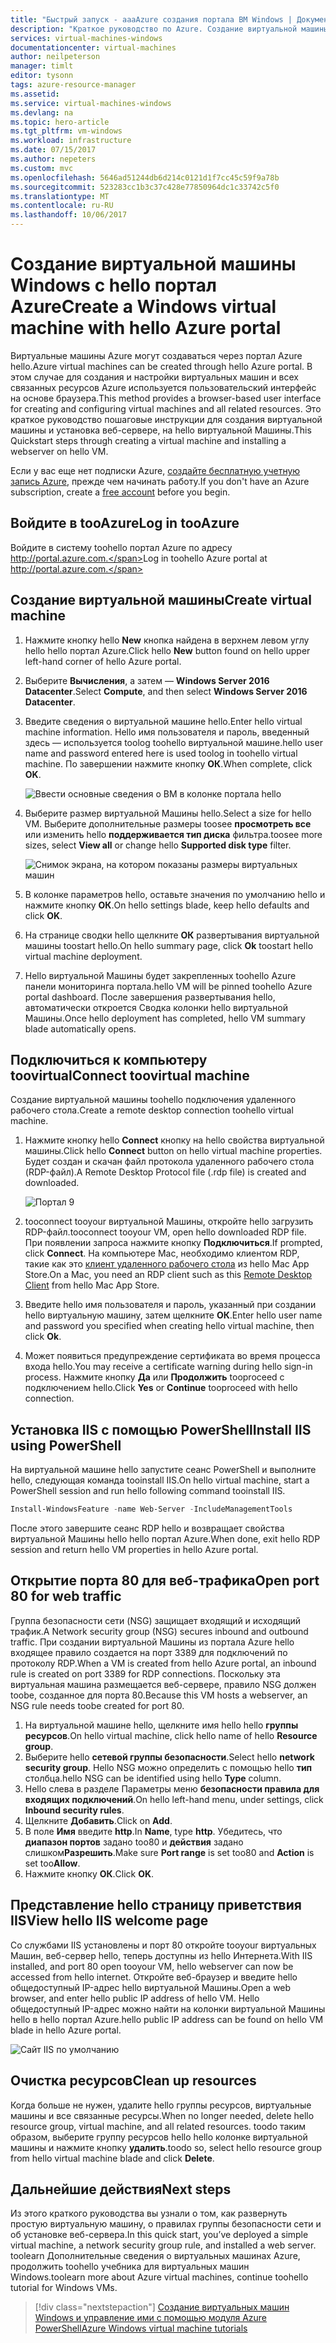 ```yaml
---
title: "Быстрый запуск - aaaAzure создания портала ВМ Windows | Документы Microsoft"
description: "Краткое руководство по Azure. Создание виртуальной машины Windows с помощью портала."
services: virtual-machines-windows
documentationcenter: virtual-machines
author: neilpeterson
manager: timlt
editor: tysonn
tags: azure-resource-manager
ms.assetid: 
ms.service: virtual-machines-windows
ms.devlang: na
ms.topic: hero-article
ms.tgt_pltfrm: vm-windows
ms.workload: infrastructure
ms.date: 07/15/2017
ms.author: nepeters
ms.custom: mvc
ms.openlocfilehash: 5646ad51244db6d214c0121d1f7cc45c59f9a78b
ms.sourcegitcommit: 523283cc1b3c37c428e77850964dc1c33742c5f0
ms.translationtype: MT
ms.contentlocale: ru-RU
ms.lasthandoff: 10/06/2017
---
```

# <a name="create-a-windows-virtual-machine-with-hello-azure-portal"></a><span data-ttu-id="aa846-103">Создание виртуальной машины Windows с hello портал Azure</span><span class="sxs-lookup"><span data-stu-id="aa846-103">Create a Windows virtual machine with hello Azure portal</span></span>

<span data-ttu-id="aa846-104">Виртуальные машины Azure могут создаваться через портал Azure hello.</span><span class="sxs-lookup"><span data-stu-id="aa846-104">Azure virtual machines can be created through hello Azure portal.</span></span> <span data-ttu-id="aa846-105">В этом случае для создания и настройки виртуальных машин и всех связанных ресурсов Azure используется пользовательский интерфейс на основе браузера.</span><span class="sxs-lookup"><span data-stu-id="aa846-105">This method provides a browser-based user interface for creating and configuring virtual machines and all related resources.</span></span> <span data-ttu-id="aa846-106">Это краткое руководство пошаговые инструкции для создания виртуальной машины и установка веб-сервере, на hello виртуальной Машины.</span><span class="sxs-lookup"><span data-stu-id="aa846-106">This Quickstart steps through creating a virtual machine and installing a webserver on hello VM.</span></span>

<span data-ttu-id="aa846-107">Если у вас еще нет подписки Azure, [создайте бесплатную учетную запись Azure](https://azure.microsoft.com/free/?WT.mc_id=A261C142F), прежде чем начинать работу.</span><span class="sxs-lookup"><span data-stu-id="aa846-107">If you don't have an Azure subscription, create a [free account](https://azure.microsoft.com/free/?WT.mc_id=A261C142F) before you begin.</span></span>

## <a name="log-in-tooazure"></a><span data-ttu-id="aa846-108">Войдите в tooAzure</span><span class="sxs-lookup"><span data-stu-id="aa846-108">Log in tooAzure</span></span>

<span data-ttu-id="aa846-109">Войдите в систему toohello портал Azure по адресу http://portal.azure.com.</span><span class="sxs-lookup"><span data-stu-id="aa846-109">Log in toohello Azure portal at http://portal.azure.com.</span></span>

## <a name="create-virtual-machine"></a><span data-ttu-id="aa846-110">Создание виртуальной машины</span><span class="sxs-lookup"><span data-stu-id="aa846-110">Create virtual machine</span></span>

1. <span data-ttu-id="aa846-111">Нажмите кнопку hello **New** кнопка найдена в верхнем левом углу hello hello портал Azure.</span><span class="sxs-lookup"><span data-stu-id="aa846-111">Click hello **New** button found on hello upper left-hand corner of hello Azure portal.</span></span>

2. <span data-ttu-id="aa846-112">Выберите **Вычисления**, а затем — **Windows Server 2016 Datacenter**.</span><span class="sxs-lookup"><span data-stu-id="aa846-112">Select **Compute**, and then select **Windows Server 2016 Datacenter**.</span></span> 

3. <span data-ttu-id="aa846-113">Введите сведения о виртуальной машине hello.</span><span class="sxs-lookup"><span data-stu-id="aa846-113">Enter hello virtual machine information.</span></span> <span data-ttu-id="aa846-114">Hello имя пользователя и пароль, введенный здесь — используется toolog toohello виртуальной машине.</span><span class="sxs-lookup"><span data-stu-id="aa846-114">hello user name and password entered here is used toolog in toohello virtual machine.</span></span> <span data-ttu-id="aa846-115">По завершении нажмите кнопку **ОК**.</span><span class="sxs-lookup"><span data-stu-id="aa846-115">When complete, click **OK**.</span></span>

    ![Ввести основные сведения о ВМ в колонке портала hello](./media/quick-create-portal/create-windows-vm-portal-basic-blade.png)  

4. <span data-ttu-id="aa846-117">Выберите размер виртуальной Машины hello.</span><span class="sxs-lookup"><span data-stu-id="aa846-117">Select a size for hello VM.</span></span> <span data-ttu-id="aa846-118">Выберите дополнительные размеры toosee **просмотреть все** или изменить hello **поддерживается тип диска** фильтра.</span><span class="sxs-lookup"><span data-stu-id="aa846-118">toosee more sizes, select **View all** or change hello **Supported disk type** filter.</span></span> 

    ![Снимок экрана, на котором показаны размеры виртуальных машин](./media/quick-create-portal/create-windows-vm-portal-sizes.png)  

5. <span data-ttu-id="aa846-120">В колонке параметров hello, оставьте значения по умолчанию hello и нажмите кнопку **ОК**.</span><span class="sxs-lookup"><span data-stu-id="aa846-120">On hello settings blade, keep hello defaults and click **OK**.</span></span>

6. <span data-ttu-id="aa846-121">На странице сводки hello щелкните **ОК** развертывания виртуальной машины toostart hello.</span><span class="sxs-lookup"><span data-stu-id="aa846-121">On hello summary page, click **Ok** toostart hello virtual machine deployment.</span></span>

7. <span data-ttu-id="aa846-122">Hello виртуальной Машины будет закрепленных toohello Azure панели мониторинга портала.</span><span class="sxs-lookup"><span data-stu-id="aa846-122">hello VM will be pinned toohello Azure portal dashboard.</span></span> <span data-ttu-id="aa846-123">После завершения развертывания hello, автоматически откроется Сводка колонки hello виртуальной Машины.</span><span class="sxs-lookup"><span data-stu-id="aa846-123">Once hello deployment has completed, hello VM summary blade automatically opens.</span></span>


## <a name="connect-toovirtual-machine"></a><span data-ttu-id="aa846-124">Подключиться к компьютеру toovirtual</span><span class="sxs-lookup"><span data-stu-id="aa846-124">Connect toovirtual machine</span></span>

<span data-ttu-id="aa846-125">Создание виртуальной машины toohello подключения удаленного рабочего стола.</span><span class="sxs-lookup"><span data-stu-id="aa846-125">Create a remote desktop connection toohello virtual machine.</span></span>

1. <span data-ttu-id="aa846-126">Нажмите кнопку hello **Connect** кнопку на hello свойства виртуальной машины.</span><span class="sxs-lookup"><span data-stu-id="aa846-126">Click hello **Connect** button on hello virtual machine properties.</span></span> <span data-ttu-id="aa846-127">Будет создан и скачан файл протокола удаленного рабочего стола (RDP-файл).</span><span class="sxs-lookup"><span data-stu-id="aa846-127">A Remote Desktop Protocol file (.rdp file) is created and downloaded.</span></span>

    ![Портал 9](./media/quick-create-portal/quick-create-portal/portal-quick-start-9.png) 

2. <span data-ttu-id="aa846-129">tooconnect tooyour виртуальной Машины, откройте hello загрузить RDP-файл.</span><span class="sxs-lookup"><span data-stu-id="aa846-129">tooconnect tooyour VM, open hello downloaded RDP file.</span></span> <span data-ttu-id="aa846-130">При появлении запроса нажмите кнопку **Подключиться**.</span><span class="sxs-lookup"><span data-stu-id="aa846-130">If prompted, click **Connect**.</span></span> <span data-ttu-id="aa846-131">На компьютере Mac, необходимо клиентом RDP, такие как это [клиент удаленного рабочего стола](https://itunes.apple.com/us/app/microsoft-remote-desktop/id715768417?mt=12) из hello Mac App Store.</span><span class="sxs-lookup"><span data-stu-id="aa846-131">On a Mac, you need an RDP client such as this [Remote Desktop Client](https://itunes.apple.com/us/app/microsoft-remote-desktop/id715768417?mt=12) from hello Mac App Store.</span></span>

3. <span data-ttu-id="aa846-132">Введите hello имя пользователя и пароль, указанный при создании hello виртуальную машину, затем щелкните **ОК**.</span><span class="sxs-lookup"><span data-stu-id="aa846-132">Enter hello user name and password you specified when creating hello virtual machine, then click **Ok**.</span></span>

4. <span data-ttu-id="aa846-133">Может появиться предупреждение сертификата во время процесса входа hello.</span><span class="sxs-lookup"><span data-stu-id="aa846-133">You may receive a certificate warning during hello sign-in process.</span></span> <span data-ttu-id="aa846-134">Нажмите кнопку **Да** или **Продолжить** tooproceed с подключением hello.</span><span class="sxs-lookup"><span data-stu-id="aa846-134">Click **Yes** or **Continue** tooproceed with hello connection.</span></span>


## <a name="install-iis-using-powershell"></a><span data-ttu-id="aa846-135">Установка IIS с помощью PowerShell</span><span class="sxs-lookup"><span data-stu-id="aa846-135">Install IIS using PowerShell</span></span>

<span data-ttu-id="aa846-136">На виртуальной машине hello запустите сеанс PowerShell и выполните hello, следующая команда tooinstall IIS.</span><span class="sxs-lookup"><span data-stu-id="aa846-136">On hello virtual machine, start a PowerShell session and run hello following command tooinstall IIS.</span></span>

```powershell
Install-WindowsFeature -name Web-Server -IncludeManagementTools
```

<span data-ttu-id="aa846-137">После этого завершите сеанс RDP hello и возвращает свойства виртуальной Машины hello hello портал Azure.</span><span class="sxs-lookup"><span data-stu-id="aa846-137">When done, exit hello RDP session and return hello VM properties in hello Azure portal.</span></span>

## <a name="open-port-80-for-web-traffic"></a><span data-ttu-id="aa846-138">Открытие порта 80 для веб-трафика</span><span class="sxs-lookup"><span data-stu-id="aa846-138">Open port 80 for web traffic</span></span> 

<span data-ttu-id="aa846-139">Группа безопасности сети (NSG) защищает входящий и исходящий трафик.</span><span class="sxs-lookup"><span data-stu-id="aa846-139">A Network security group (NSG) secures inbound and outbound traffic.</span></span> <span data-ttu-id="aa846-140">При создании виртуальной Машины из портала Azure hello входящее правило создается на порт 3389 для подключений по протоколу RDP.</span><span class="sxs-lookup"><span data-stu-id="aa846-140">When a VM is created from hello Azure portal, an inbound rule is created on port 3389 for RDP connections.</span></span> <span data-ttu-id="aa846-141">Поскольку эта виртуальная машина размещается веб-сервере, правило NSG должен toobe, созданное для порта 80.</span><span class="sxs-lookup"><span data-stu-id="aa846-141">Because this VM hosts a webserver, an NSG rule needs toobe created for port 80.</span></span>

1. <span data-ttu-id="aa846-142">На виртуальной машине hello, щелкните имя hello hello **группы ресурсов**.</span><span class="sxs-lookup"><span data-stu-id="aa846-142">On hello virtual machine, click hello name of hello **Resource group**.</span></span>
2. <span data-ttu-id="aa846-143">Выберите hello **сетевой группы безопасности**.</span><span class="sxs-lookup"><span data-stu-id="aa846-143">Select hello **network security group**.</span></span> <span data-ttu-id="aa846-144">Hello NSG можно определить с помощью hello **тип** столбца.</span><span class="sxs-lookup"><span data-stu-id="aa846-144">hello NSG can be identified using hello **Type** column.</span></span> 
3. <span data-ttu-id="aa846-145">Hello слева в разделе Параметры меню **безопасности правила для входящих подключений**.</span><span class="sxs-lookup"><span data-stu-id="aa846-145">On hello left-hand menu, under settings, click **Inbound security rules**.</span></span>
4. <span data-ttu-id="aa846-146">Щелкните **Добавить**.</span><span class="sxs-lookup"><span data-stu-id="aa846-146">Click on **Add**.</span></span>
5. <span data-ttu-id="aa846-147">В поле **Имя** введите **http**.</span><span class="sxs-lookup"><span data-stu-id="aa846-147">In **Name**, type **http**.</span></span> <span data-ttu-id="aa846-148">Убедитесь, что **диапазон портов** задано too80 и **действия** задано слишком**Разрешить**.</span><span class="sxs-lookup"><span data-stu-id="aa846-148">Make sure **Port range** is set too80 and **Action** is set too**Allow**.</span></span> 
6. <span data-ttu-id="aa846-149">Нажмите кнопку **ОК**.</span><span class="sxs-lookup"><span data-stu-id="aa846-149">Click **OK**.</span></span>


## <a name="view-hello-iis-welcome-page"></a><span data-ttu-id="aa846-150">Представление hello страницу приветствия IIS</span><span class="sxs-lookup"><span data-stu-id="aa846-150">View hello IIS welcome page</span></span>

<span data-ttu-id="aa846-151">Со службами IIS установлены и порт 80 откройте tooyour виртуальных Машин, веб-сервер hello, теперь доступны из hello Интернета.</span><span class="sxs-lookup"><span data-stu-id="aa846-151">With IIS installed, and port 80 open tooyour VM, hello webserver can now be accessed from hello internet.</span></span> <span data-ttu-id="aa846-152">Откройте веб-браузер и введите hello общедоступный IP-адрес hello виртуальной Машины.</span><span class="sxs-lookup"><span data-stu-id="aa846-152">Open a web browser, and enter hello public IP address of hello VM.</span></span> <span data-ttu-id="aa846-153">Hello общедоступный IP-адрес можно найти на колонки виртуальной Машины hello в hello портал Azure.</span><span class="sxs-lookup"><span data-stu-id="aa846-153">hello public IP address can be found on hello VM blade in hello Azure portal.</span></span>

![Сайт IIS по умолчанию](./media/quick-create-powershell/default-iis-website.png) 

## <a name="clean-up-resources"></a><span data-ttu-id="aa846-155">Очистка ресурсов</span><span class="sxs-lookup"><span data-stu-id="aa846-155">Clean up resources</span></span>

<span data-ttu-id="aa846-156">Когда больше не нужен, удалите hello группы ресурсов, виртуальные машины и все связанные ресурсы.</span><span class="sxs-lookup"><span data-stu-id="aa846-156">When no longer needed, delete hello resource group, virtual machine, and all related resources.</span></span> <span data-ttu-id="aa846-157">toodo таким образом, выберите группу ресурсов hello hello колонке виртуальной машины и нажмите кнопку **удалить**.</span><span class="sxs-lookup"><span data-stu-id="aa846-157">toodo so, select hello resource group from hello virtual machine blade and click **Delete**.</span></span>

## <a name="next-steps"></a><span data-ttu-id="aa846-158">Дальнейшие действия</span><span class="sxs-lookup"><span data-stu-id="aa846-158">Next steps</span></span>

<span data-ttu-id="aa846-159">Из этого краткого руководства вы узнали о том, как развернуть простую виртуальную машину, о правилах группы безопасности сети и об установке веб-сервера.</span><span class="sxs-lookup"><span data-stu-id="aa846-159">In this quick start, you’ve deployed a simple virtual machine, a network security group rule, and installed a web server.</span></span> <span data-ttu-id="aa846-160">toolearn Дополнительные сведения о виртуальных машинах Azure, продолжить toohello учебника для виртуальных машин Windows.</span><span class="sxs-lookup"><span data-stu-id="aa846-160">toolearn more about Azure virtual machines, continue toohello tutorial for Windows VMs.</span></span>

> [!div class="nextstepaction"]
> [<span data-ttu-id="aa846-161">Создание виртуальных машин Windows и управление ими с помощью модуля Azure PowerShell</span><span class="sxs-lookup"><span data-stu-id="aa846-161">Azure Windows virtual machine tutorials</span></span>](./tutorial-manage-vm.md)
